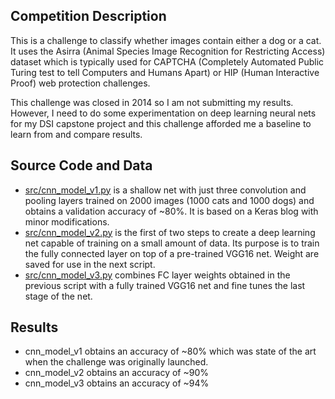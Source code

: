## Competition Description

This is a challenge to classify whether images contain either a dog or a cat. It uses the Asirra (Animal Species Image Recognition for Restricting Access) dataset which is typically used for CAPTCHA (Completely Automated Public Turing test to tell Computers and Humans Apart) or HIP (Human Interactive Proof) web protection challenges.

This challenge was closed in 2014 so I am not submitting my results. However, I need to do some experimentation on deep learning neural nets for my DSI capstone project and this challenge afforded me a baseline to learn from and compare results.

## Source Code and Data

- [src/cnn_model_v1.py](src/cnn_model_v1.py) is a shallow net with just three convolution and pooling layers trained on 2000 images (1000 cats and 1000 dogs) and obtains a validation accuracy of ~80%. It is based on a Keras blog with minor modifications.    
- [src/cnn_model_v2.py](src/cnn_model_v2.py) is the first of two steps to create a deep learning net capable of training on a small amount of data. Its purpose is to train the fully connected layer on top of a pre-trained VGG16 net. Weight are saved for use in the next script.
- [src/cnn_model_v3.py](src/cnn_model_v3.py) combines FC layer weights obtained in the previous script with a fully trained VGG16 net and fine tunes the last stage of the net.

## Results

- cnn_model_v1 obtains an accuracy of ~80% which was state of the art when the challenge was originally launched.
- cnn_model_v2 obtains an accuracy of ~90%
- cnn_model_v3 obtains an accuracy of ~94%
